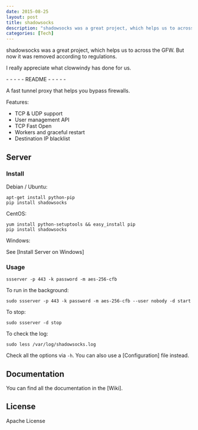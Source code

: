 ```yaml
---
date: 2015-08-25
layout: post
title: shadowsocks
description: "shadowsocks was a great project, which helps us to across the GFW. But now it was removed according to regulations."
categories: [Tech]
---
```


shadowsocks was a great project, which helps us to across the GFW. But now it was removed according to regulations.

I really appreciate what clowwindy has done for us.

\- - - - - README - - - - - 

A fast tunnel proxy that helps you bypass firewalls.

Features:
- TCP & UDP support
- User management API
- TCP Fast Open
- Workers and graceful restart
- Destination IP blacklist

Server
------

### Install

Debian / Ubuntu:

    apt-get install python-pip
    pip install shadowsocks

CentOS:

    yum install python-setuptools && easy_install pip
    pip install shadowsocks

Windows:

See [Install Server on Windows]

### Usage

    ssserver -p 443 -k password -m aes-256-cfb

To run in the background:

    sudo ssserver -p 443 -k password -m aes-256-cfb --user nobody -d start

To stop:

    sudo ssserver -d stop

To check the log:

    sudo less /var/log/shadowsocks.log

Check all the options via `-h`. You can also use a [Configuration] file
instead.

Documentation
-------------

You can find all the documentation in the [Wiki].

License
-------

Apache License
